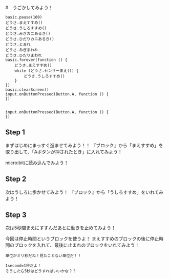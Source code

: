#　うごかしてみよう！


```ghost
basic.pause(100)
どうさ.まえすすめ()
どうさ.うしろすすめ()
どうさ.みぎカニあるき()
どうさ.ひだりカニあるき()
どうさ.とまれ
どうさ.みぎまわれ
どうさ.ひだりまわれ
basic.forever(function () {
    どうさ.まえすすめ()
    while (どうさ.センサーまえ()) {
        どうさ.うしろすすめ()
    }
})  
basic.clearScreen()
input.onButtonPressed(Button.A, function () {
})


```

```template
input.onButtonPressed(Button.A, function () {
})
```


## Step 1
まずはじめにまっすぐ進ませてみよう！！
『ブロック』から「まえすすめ」を取り出して、「Aボタンが押されたとき」に入れてみよう！

micro:bitに読み込んでみよう！



## Step 2

次はうしろに歩かせてみよう！
『ブロック』から「うしろすすめ」をいれてみよう！
 


## Step 3

次は5秒間まえにすすんだあとに動きを止めてみよう！

今回は停止時間というブロックを使うよ！
まえすすめのブロックの後に停止時間のブロックを入れて、最後に止まれのブロックをいれてみよう！

```utorialhint
単位がミリ秒だね！見たことない単位だ！！

1second=1秒だよ！
そうしたら5秒はどうすればいいかな？？
```